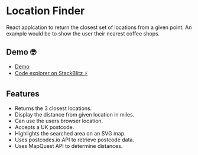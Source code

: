 # Location Finder

React applcation to return the closest set of locations from a given point. An example would be to show the user their nearest coffee shops.

## Demo 🤓
-  [Demo](https://location-finder.stackblitz.io)
-  [Code explorer on StackBlitz ⚡️](https://stackblitz.com/edit/location-finder)

## Features

  - Returns the 3 closest locations.
  - Display the distance from given location in miles.
  - Can use the users browser location.
  - Accepts a UK postcode.
  - Highlights the searched area on an SVG map.
  - Uses postcodes.io API to retrieve postcode data.
  - Uses MapQuest API to determine distances.